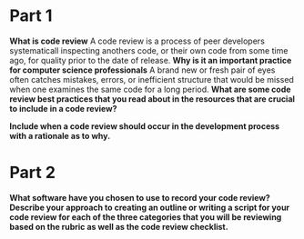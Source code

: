# Part 1

**What is code review**
A code review is a process of peer developers systematicall inspecting anothers code, or their own code from some time ago, for quality prior to the date of release. 
**Why is it an important practice for computer science professionals**
A brand new or fresh pair of eyes often catches mistakes, errors, or inefficient structure that would be missed when one examines the same code for a long period. 
**What are some code review best practices that you read about in the resources that are crucial to include in a code review?**

**Include when a code review should occur in the development process with a rationale as to why.**

# Part 2
**What software have you chosen to use to record your code review?**
**Describe your approach to creating an outline or writing a script for your code review for each of the three categories that you will be reviewing based on the rubric as well as the code review checklist.**
